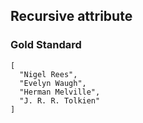 ## Recursive attribute

###  Gold Standard

    [
      "Nigel Rees",
      "Evelyn Waugh",
      "Herman Melville",
      "J. R. R. Tolkien"
    ]

